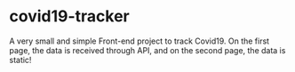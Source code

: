# covid19-tracker

A very small and simple Front-end project to track Covid19. On the first page, the data is received through API, and on the second page, the data is static!
